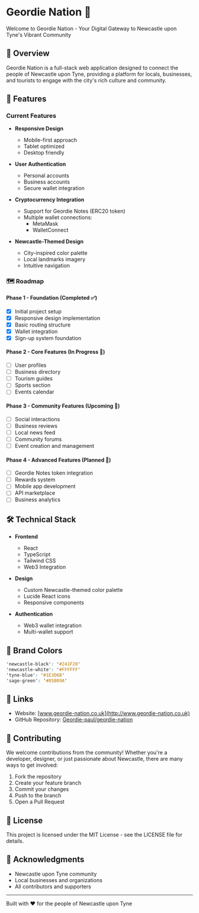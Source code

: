 # Geordie Nation 🏰

Welcome to Geordie Nation - Your Digital Gateway to Newcastle upon Tyne's Vibrant Community

## 🌟 Overview

Geordie Nation is a full-stack web application designed to connect the people of Newcastle upon Tyne, providing a platform for locals, businesses, and tourists to engage with the city's rich culture and community.

## 🚀 Features

### Current Features
- **Responsive Design**
  - Mobile-first approach
  - Tablet optimized
  - Desktop friendly

- **User Authentication**
  - Personal accounts
  - Business accounts
  - Secure wallet integration

- **Cryptocurrency Integration**
  - Support for Geordie Notes (ERC20 token)
  - Multiple wallet connections:
    - MetaMask
    - WalletConnect

- **Newcastle-Themed Design**
  - City-inspired color palette
  - Local landmarks imagery
  - Intuitive navigation

### 🗺️ Roadmap

#### Phase 1 - Foundation (Completed ✅)
- [x] Initial project setup
- [x] Responsive design implementation
- [x] Basic routing structure
- [x] Wallet integration
- [x] Sign-up system foundation

#### Phase 2 - Core Features (In Progress 🚧)
- [ ] User profiles
- [ ] Business directory
- [ ] Tourism guides
- [ ] Sports section
- [ ] Events calendar

#### Phase 3 - Community Features (Upcoming 📅)
- [ ] Social interactions
- [ ] Business reviews
- [ ] Local news feed
- [ ] Community forums
- [ ] Event creation and management

#### Phase 4 - Advanced Features (Planned 🎯)
- [ ] Geordie Notes token integration
- [ ] Rewards system
- [ ] Mobile app development
- [ ] API marketplace
- [ ] Business analytics

## 🛠️ Technical Stack

- **Frontend**
  - React
  - TypeScript
  - Tailwind CSS
  - Web3 Integration

- **Design**
  - Custom Newcastle-themed color palette
  - Lucide React icons
  - Responsive components

- **Authentication**
  - Web3 wallet integration
  - Multi-wallet support

## 🎨 Brand Colors

```css
'newcastle-black': '#241F20'
'newcastle-white': '#FFFFFF'
'tyne-blue': '#1E3D6B'
'sage-green': '#85B09A'
```

## 🔗 Links

- Website: [www.geordie-nation.co.uk](http://www.geordie-nation.co.uk)
- GitHub Repository: [Geordie-paul/geordie-nation](https://github.com/Geordie-paul/geordie-nation)

## 🤝 Contributing

We welcome contributions from the community! Whether you're a developer, designer, or just passionate about Newcastle, there are many ways to get involved:

1. Fork the repository
2. Create your feature branch
3. Commit your changes
4. Push to the branch
5. Open a Pull Request

## 📝 License

This project is licensed under the MIT License - see the LICENSE file for details.

## 🌟 Acknowledgments

- Newcastle upon Tyne community
- Local businesses and organizations
- All contributors and supporters

---

Built with ❤️ for the people of Newcastle upon Tyne